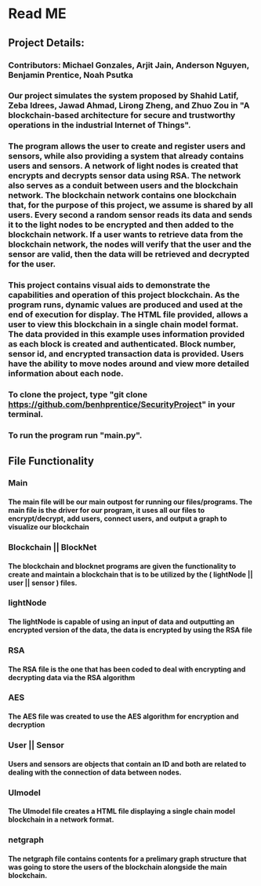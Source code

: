 # Read ME

## Project Details: 

### Contributors: Michael Gonzales, Arjit Jain, Anderson Nguyen, Benjamin Prentice, Noah Psutka

### Our project simulates the system proposed by Shahid Latif, Zeba Idrees, Jawad Ahmad, Lirong Zheng, and Zhuo Zou in "A blockchain-based architecture for secure and trustworthy operations in the industrial Internet of Things".

### The program allows the user to create and register users and sensors, while also providing a system that already contains users and sensors. A network of light nodes is created that encrypts and decrypts sensor data using RSA. The network also serves as a conduit between users and the blockchain network. The blockchain network contains one blockchain that, for the purpose of this project, we assume is shared by all users. Every second a random sensor reads its data and sends it to the light nodes to be encrypted and then added to the blockchain network. If a user wants to retrieve data from the blockchain network, the nodes will verify that the user and the sensor are valid, then the data will be retrieved and decrypted for the user.

### This project contains visual aids to demonstrate the capabilities and operation of this project blockchain. As the program runs, dynamic values are produced and used at the end of execution for display. The HTML file provided, allows a user to view this blockchain in a single chain model format. The data provided in this example uses information provided as each block is created and authenticated. Block number, sensor id, and encrypted transaction data is provided. Users have the ability to move nodes around and view more detailed information about each node.

### To clone the project, type "git clone https://github.com/benhprentice/SecurityProject" in your terminal.

### To run the program run "main.py".


## File Functionality

### Main
#### The main file will be our main outpost for running our files/programs. The main file is the driver for our program, it uses all our files to encrypt/decrypt, add users, connect users, and output a graph to visualize our blockchain

### Blockchain || BlockNet
#### The blockchain and blocknet programs are given the functionality to create and maintain a blockchain that is to be utilized by the ( lightNode || user || sensor ) files.

### lightNode
#### The lightNode is capable of using an input of data and outputting an encrypted version of the data, the data is encrypted by using the RSA file

### RSA
#### The RSA file is the one that has been coded to deal with encrypting and decrypting data via the RSA algorithm

### AES 
#### The AES file was created to use the AES algorithm for encryption and decryption

### User || Sensor
#### Users and sensors are objects that contain an ID and both are related to dealing with the connection of data between nodes. 

### UImodel
#### The UImodel file creates a HTML file displaying a single chain model blockchain in a network format.

### netgraph
#### The netgraph file contains contents for a prelimary graph structure that was going to store the users of the blockchain alongside the main blockchain.
